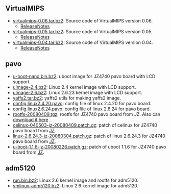 ## VirtualMIPS ##

  * [virtualmips-0.06.tar.bz2](http://virtualmips.googlecode.com/files/virtualmips-0.06.tar.bz2): Source code of VirtualMIPS version 0.06.
    * [ReleaseNotes](http://code.google.com/p/virtualmips/wiki/ReleaseNotesAAG)
  * [virtualmips-0.05.tar.bz2](http://virtualmips.googlecode.com/files/virtualmips-0.05.tar.bz2): Source code of VirtualMIPS version 0.05.
    * [ReleaseNotes](http://code.google.com/p/virtualmips/wiki/ReleaseNotesAAF)
  * [virtualmips-0.04.tar.bz2](http://virtualmips.googlecode.com/files/virtualmips-0.04.tar.bz2): Source code of VirtualMIPS version 0.04.
    * [ReleaseNotes](http://code.google.com/p/virtualmips/wiki/ReleaseNotesAAE)

## pavo ##

  * [u-boot-nand.bin.bz2](http://virtualmips.googlecode.com/files/u-boot-nand.bin.bz2): uboot image for JZ4740 pavo board with LCD support.
  * [uImage-2.4.bz2](http://virtualmips.googlecode.com/files/uImage-2.4.bz2): Linux 2.4 kernel image with LCD support.
  * [uImage-2.6.bz2](http://virtualmips.googlecode.com/files/uImage-2.6.bz2): Linux 2.6.23 kernel image with LCD support.
  * [yaffs2.tar.bz2](http://virtualmips.googlecode.com/files/yaffs2.tar.bz2): yaffs2 utils for making yaffs2 image.
  * [config.linux2.4.20.pavo](http://virtualmips.googlecode.com/files/config.linux2.4.20.pavo): config file of linux 2.4.20 for pavo board.
  * [config.linux2.6.24.pavo](http://virtualmips.googlecode.com/files/config.linux2.6.24.pavo): config file of linux 2.6.24 for pavo board.
  * [rootfs-20080409.tgz](http://prdownloads.sourceforge.net/virtualmips/rootfs-20080409.tgz?download): rootfs for JZ4740 pavo board from JZ. Also can [download it here](ftp://ftp.ingenic.cn/3sw/01linux/03root/rootfs.tgz) .
  * [celinux-040503-jz-20080409.patch.gz](http://virtualmips.googlecode.com/files/celinux-040503-jz-20080409.patch.gz): patch of celinux for JZ4740 pavo board from [JZ](http://www.ingenic.cn/eng/default.aspx).
  * [linux-2.6.24.3-jz-20080304.patch.gz](http://virtualmips.googlecode.com/files/linux-2.6.24.3-jz-20080409.patch.gz): patch of linux 2.6.24.3 for JZ4740 pavo board from [JZ](http://www.ingenic.cn/eng/default.aspx).
  * [u-boot-1.1.6-jz-20080226.patch.gz](http://virtualmips.googlecode.com/files/u-boot-1.1.6-jz-20080226.patch.gz): patch of uboot 1.1.6 for JZ4740 pavo board from [JZ](http://www.ingenic.cn/eng/default.aspx).

## adm5120 ##

  * [run.bin.bz2](http://virtualmips.googlecode.com/files/run.bin.bz2): Linux 2.6 kernel image and rootfs for adm5120.
  * [vmlinux-adm5120.bz2](http://virtualmips.googlecode.com/files/vmlinux-adm5120.bz2): Linux 2.6 kernel image for adm5120.